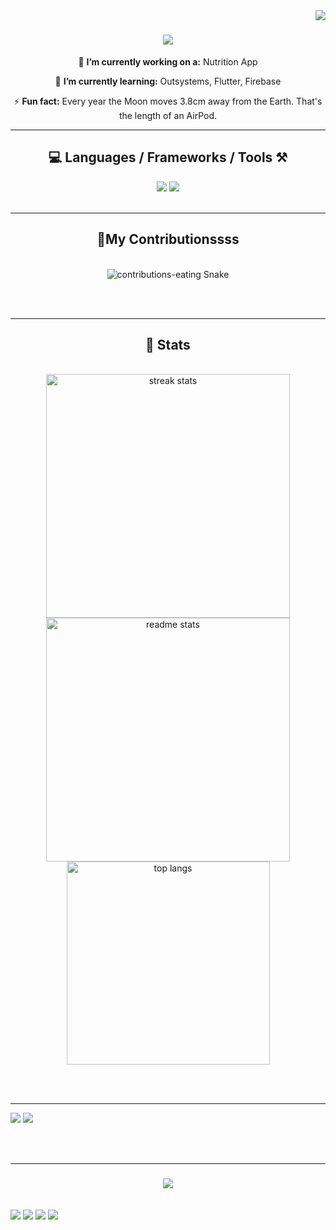 <!-- VISITOR BADGE -->
<!-- https://github.com/hehuapei/visitor-badge -->

<img align="right" src="https://visitor-badge.laobi.icu/badge?page_id=mao1910.mao1910&left_color=%2379DAF9&right_color=%23FE6E96" />

<!-- TYPING SVG -->
<!-- https://github.com/DenverCoder1/readme-typing-svg -->

<h1 align="center">
    <img src="https://readme-typing-svg.herokuapp.com/?font=Righteous&size=35&center=true&vCenter=true&width=500&height=70&color=FE6E96&font=poppins&duration=5000&lines=Hi+There!+👋;+I'm+Mao!;" />
</h1>

<!-- ABOUT ME -->

<div align="center">
 
 🔭 **I’m currently working on a:** Nutrition App
 
 🌱 **I’m currently learning:** Outsystems, Flutter, Firebase

 ⚡ **Fun fact:** Every year the Moon moves 3.8cm away from the Earth. That's the length of an AirPod.
<!-- Alternatives to the last sentence https://www.themeasureofthings.com/results.php?comp=length&unit=cm&amt=3.8 -->
 </div>

<!-- TECHNOLOGIES LOGOS -->
<!-- https://github.com/tandpfun/skill-icons -->

<hr/> 
<h2 align="center">💻 Languages / Frameworks / Tools ⚒️</h2>
<div align="center">
    <img src="https://skillicons.dev/icons?i=javascript,typescript,angular,react,html,css,scss,bootstrap,cs,java,spring" />
    <img src="https://skillicons.dev/icons?i=flutter,firebase,supabase,mysql,git,github,gitlab,vscode,idea,maven,figma" />
</div>
<br/>

<!-- CONTRIBUTIONS SNAKE GAME -->
<!-- https://github.com/Platane/snk -->

<hr/>

<div align="center">
  <h2> 🐍My Contributionssss </h2>
  <br>
  <img alt="contributions-eating Snake" src="https://raw.githubusercontent.com/mao1910/mao1910/output/github-contribution-grid-snake.svg" />
  
  <br/><br/>
</div>

<hr/>

<!-- STATS+LANGUAGES TEST-->
<!-- https://github.com/DenverCoder1/github-readme-streak-stats -->
<!-- https://github.com/anuraghazra/github-readme-stats -->

<h2 align="center">📝 Stats </h2>
  <br>
<div align=center>
  <img width=390 src="https://streak-stats.demolab.com/?user=mao1910&count_private=true&theme=dracula&currStreakNum=79DAF9&currStreakLabel=FE6E96&border_radius=10" alt="streak stats"/>
  <img width=390 src="https://github-readme-stats-mao1910.vercel.app/api?username=mao1910&count_private=true&show_icons=true&theme=react&rank_icon=github&border_radius=10" alt="readme stats" />
  <br/>
  <img width=325 align="center" src="https://github-readme-stats-mao1910.vercel.app/api/top-langs/?username=mao1910&hide=HTML&langs_count=8&layout=compact&theme=react&border_radius=10&size_weight=0.5&count_weight=0.5&exclude_repo=github-readme-stats" alt="top langs" />

</div>

<br/><br/>
<hr/>

<!-- STATS -->

<picture>
  <source
    srcset="https://github-readme-stats.vercel.app/api?username=mao1910&rank_icon=github&show_icons=true&theme=dracula&hide=contribs"
    media="(prefers-color-scheme: dark)"
  />
  <source
    srcset="https://github-readme-stats.vercel.app/api?username=mao1910&show_icons=true"
    media="(prefers-color-scheme: light), (prefers-color-scheme: no-preference)"
  />
  <img src="https://github-readme-stats.vercel.app/api?username=mao1910&show_icons=true" />
</picture>

<!-- LANGUAGES USAGE -->

<picture>
  <source
    srcset="https://github-readme-stats.vercel.app/api/top-langs/?username=Mao1910&size_weight=0.5&count_weight=0.5&show_icons=true&theme=dracula"
    media="(prefers-color-scheme: dark)"
  />
  <source
    srcset="https://github-readme-stats.vercel.app/api?username=mao1910&show_icons=true"
    media="(prefers-color-scheme: light), (prefers-color-scheme: no-preference)"
  />
  <img src="https://github-readme-stats.vercel.app/api?username=mao1910&show_icons=true" />
</picture>

<!-- FOOTER -->
<!-- https://github.com/DenverCoder1/readme-typing-svg -->

<br/><br/>
<hr/>

<h3 align="center">
    <img src="https://readme-typing-svg.herokuapp.com/?font=Righteous&size=25&center=true&vCenter=true&width=500&height=70&color=FE6E96&font=poppins&duration=5000&lines=Thanks+for+dropping+by!;Hope+to+see+you+again+👊">
</h3>

<br/>

<!--  SOCIAL NETWORS -->
<!-- https://github.com/alexandresanlim/Badges4-README.md-Profile -->

  <div> 
    <a href="https://www.linkedin.com/" target="_blank"><img src="https://img.shields.io/badge/-LinkedIn-%230077B5?style=for-the-badge&logo=linkedin&logoColor=white" target="_blank"></a> <!-- ADD LINKEDIN PROFILE -->
    <a href = "https://www.google.com"><img src="https://img.shields.io/badge/Portfolio-4285F4?style=for-the-badge&logo=Google-chrome&logoColor=white" target="_blank"></a> <!-- ADD PORTFOLIO WEBSITE -->
    <a href="https://discord.gg" target="_blank"><img src="https://img.shields.io/badge/Discord-7289DA?style=for-the-badge&logo=discord&logoColor=white" target="_blank"></a> <!-- ADD DISCORD -->
    <a href = "mao1910dev@gmail.com"><img src="https://img.shields.io/badge/Gmail-D14836?style=for-the-badge&logo=gmail&logoColor=white" target="_blank"></a>
  </div>
